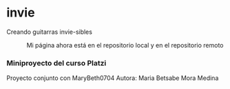 # invie
Creando guitarras invie-sibles
<p align="right">
Mi página ahora está en el repositorio local y en el repositorio remoto
</p>
<h3>Miniproyecto del curso Platzi</h3>
Proyecto conjunto con MaryBeth0704
Autora: Maria Betsabe Mora Medina